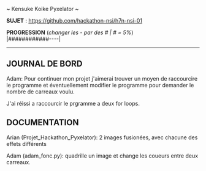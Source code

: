 ~ Kensuke Koike Pyxelator ~

**SUJET** : https://github.com/hackathon-nsi/h7n-nsi-01

**PROGRESSION** (*changer les - par des # | # = 5%*)<br />
|############----|

<hr />
<!-- ne pas effacer les lignes ci-dessus et mettre à jour la progression régulièrement -->

## JOURNAL DE BORD

Adam:
Pour continuer mon projet j'aimerai trouver un moyen de raccourcire le programme et éventuellement modifier le programme pour demander le nombre de carreaux voulu.

J'ai réissi a raccourcir le prgramme a deux for loops.

## DOCUMENTATION
Arian (Projet_Hackathon_Pyxelator): 2 images fusionées, avec chacune des effets différents

Adam (adam_fonc.py): quadrille un image et change les coueurs entre deux carreaux.



